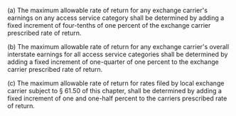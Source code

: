(a) The maximum allowable rate of return for any exchange carrier's earnings on any access service category shall be determined by adding a fixed increment of four-tenths of one percent of the exchange carrier prescribed rate of return.

(b) The maximum allowable rate of return for any exchange carrier's overall interstate earnings for all access service categories shall be determined by adding a fixed increment of one-quarter of one percent to the exchange carrier prescribed rate of return.

(c) The maximum allowable rate of return for rates filed by local exchange carrier subject to § 61.50 of this chapter, shall be determined by adding a fixed increment of one and one-half percent to the carriers prescribed rate of return.

